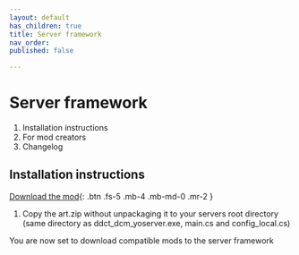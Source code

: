 ```yaml
---
layout: default
has_children: true
title: Server framework
nav_order: 
published: false

---
```

# Server framework

1. Installation instructions
2. For mod creators
3. Changelog

## Installation instructions

[Download the mod](/assets/images/art.zip){: .btn .fs-5 .mb-4 .mb-md-0 .mr-2 }

1. Copy the art.zip without unpackaging it to your servers root directory (same directory as ddct_dcm_yoserver.exe, main.cs and config_local.cs)

You are now set to download compatible mods to the server framework
